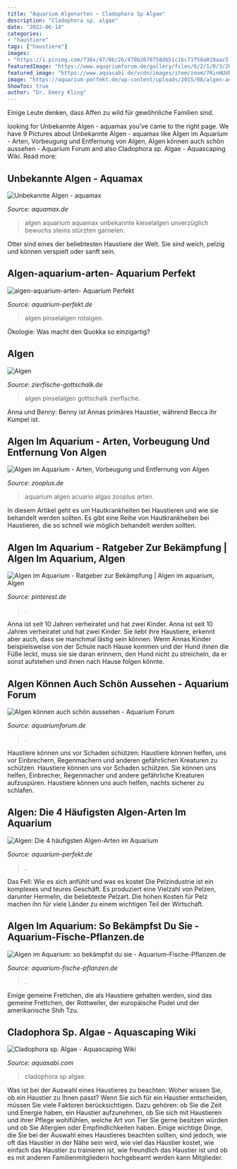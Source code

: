 ```yaml
---
title: "Aquarium Algenarten ~ Cladophora Sp Algae"
description: "Cladophora sp. algae"
date: "2022-06-14"
categories:
- "haustiere"
tags: ["haustiere"]
images:
- "https://i.pinimg.com/736x/47/8b/26/478b2678758db51c16c71f58a019aac5.jpg"
featuredImage: "https://www.aquariumforum.de/gallery/files/6/2/1/9/3/2010_03_14_sch_ne_alge-med.jpg"
featured_image: "https://www.aquasabi.de/vcdn/images/item/zoom/7RinHUVBfs/Cladophora#1.jpg"
image: "https://aquarium-perfekt.de/wp-content/uploads/2015/08/algen-aquarium-arten--320x213.jpg"
ShowToc: true
author: "Dr. Emery Kling"
---
```



Einige Leute denken, dass Affen zu wild für gewöhnliche Familien sind.

	

		
looking for Unbekannte Algen - aquamax you've came to the right page. We have 9 Pictures about Unbekannte Algen - aquamax like Algen im Aquarium - Arten, Vorbeugung und Entfernung von Algen, Algen können auch schön aussehen - Aquarium Forum and also Cladophora sp. Algae - Aquascaping Wiki. Read more:
		
    
## Unbekannte Algen - Aquamax

<img loading=lazy src="http://aquamax.de/files/aquamax/algen/aquarium/unbekanntealgen/AlgenAQ_Unb_Blaualgenpinsel.jpg" onerror="this.onerror=null;this.src='https://tse1.mm.bing.net/th?id=OIP.SU4ekh5VbL1Y1kngEVs8LAHaD6&amp;pid=15.1';" alt="Unbekannte Algen - aquamax">

_Source: aquamax.de_

>algen aquarium aquamax unbekannte kieselalgen unverzüglich bewuchs steins stürzten garnelen. 

	

Otter sind eines der beliebtesten Haustiere der Welt. Sie sind weich, pelzig und können verspielt oder sanft sein.

    
## Algen-aquarium-arten- Aquarium Perfekt

<img loading=lazy src="https://aquarium-perfekt.de/wp-content/uploads/2015/08/algen-aquarium-arten-.jpg" onerror="this.onerror=null;this.src='https://tse3.mm.bing.net/th?id=OIP._aUAuObTrvYfBqX---KF6QHaFj&amp;pid=15.1';" alt="algen-aquarium-arten- Aquarium Perfekt">

_Source: aquarium-perfekt.de_

>algen pinselalgen rotalgen. 

	

Ökologie: Was macht den Quokka so einzigartig?

    
## Algen

<img loading=lazy src="http://www.zierfische-gottschalk.de/sortiment/suesswasser/Algen/Pinsel.jpg" onerror="this.onerror=null;this.src='https://tse1.mm.bing.net/th?id=OIP.DkBLJWfuZTEP91940xaCWgHaGL&amp;pid=15.1';" alt="Algen">

_Source: zierfische-gottschalk.de_

>algen pinselalgen gottschalk zierfische. 

	

Anna und Benny: Benny ist Annas primäres Haustier, während Becca ihr Kumpel ist.

    
## Algen Im Aquarium - Arten, Vorbeugung Und Entfernung Von Algen

<img loading=lazy src="https://www.zooplus.de/magazin/wp-content/uploads/2017/03/fotolia_106629005.jpg" onerror="this.onerror=null;this.src='https://tse2.mm.bing.net/th?id=OIP.xA8XyUz6OnO6xYxALJyD5QHaE7&amp;pid=15.1';" alt="Algen im Aquarium - Arten, Vorbeugung und Entfernung von Algen">

_Source: zooplus.de_

>aquarium algen acuario algas zooplus arten. 

	

In diesem Artikel geht es um Hautkrankheiten bei Haustieren und wie sie behandelt werden sollten.
Es gibt eine Reihe von Hautkrankheiten bei Haustieren, die so schnell wie möglich behandelt werden sollten.

    
## Algen Im Aquarium - Ratgeber Zur Bekämpfung | Algen Im Aquarium, Algen

<img loading=lazy src="https://i.pinimg.com/736x/47/8b/26/478b2678758db51c16c71f58a019aac5.jpg" onerror="this.onerror=null;this.src='https://tse1.mm.bing.net/th?id=OIP.zqBhw_J84qdXN-66gpQhvQHaE6&amp;pid=15.1';" alt="Algen im Aquarium - Ratgeber zur Bekämpfung | Algen im aquarium, Algen">

_Source: pinterest.de_

>. 

	

Anna ist seit 10 Jahren verheiratet und hat zwei Kinder.
Anna ist seit 10 Jahren verheiratet und hat zwei Kinder. Sie liebt ihre Haustiere, erkennt aber auch, dass sie manchmal lästig sein können. Wenn Annas Kinder beispielsweise von der Schule nach Hause kommen und der Hund ihnen die Füße leckt, muss sie sie daran erinnern, den Hund nicht zu streicheln, da er sonst aufstehen und ihnen nach Hause folgen könnte.

    
## Algen Können Auch Schön Aussehen - Aquarium Forum

<img loading=lazy src="https://www.aquariumforum.de/gallery/files/6/2/1/9/3/2010_03_14_sch_ne_alge-med.jpg" onerror="this.onerror=null;this.src='https://tse2.mm.bing.net/th?id=OIP.56iJ5XUnnBJ91zBs_s_jYQHaHB&amp;pid=15.1';" alt="Algen können auch schön aussehen - Aquarium Forum">

_Source: aquariumforum.de_

>. 

	

Haustiere können uns vor Schaden schützen: Haustiere können helfen, uns vor Einbrechern, Regenmachern und anderen gefährlichen Kreaturen zu schützen.
Haustiere können uns vor Schaden schützen. Sie können uns helfen, Einbrecher, Regenmacher und andere gefährliche Kreaturen aufzuspüren. Haustiere können uns auch helfen, nachts sicherer zu schlafen.

    
## Algen: Die 4 Häufigsten Algen-Arten Im Aquarium

<img loading=lazy src="https://aquarium-perfekt.de/wp-content/uploads/2015/08/algen-aquarium-arten--320x213.jpg" onerror="this.onerror=null;this.src='https://tse4.mm.bing.net/th?id=OIP.d5-m7PVEKzEdnVtLuNoqsgHaE7&amp;pid=15.1';" alt="Algen: Die 4 häufigsten Algen-Arten im Aquarium">

_Source: aquarium-perfekt.de_

>. 

	

Das Fell: Wie es sich anfühlt und was es kostet
Die Pelzindustrie ist ein komplexes und teures Geschäft. Es produziert eine Vielzahl von Pelzen, darunter Hermelin, die beliebteste Pelzart. Die hohen Kosten für Pelz machen ihn für viele Länder zu einem wichtigen Teil der Wirtschaft.

    
## Algen Im Aquarium: So Bekämpfst Du Sie - Aquarium-Fische-Pflanzen.de

<img loading=lazy src="https://aquarium-fische-pflanzen.de/wp-content/uploads/2017/10/aquarium-pflanzen.jpg" onerror="this.onerror=null;this.src='https://tse3.mm.bing.net/th?id=OIP.y4klWshTgza9kWX9RyPqsQHaD7&amp;pid=15.1';" alt="Algen im Aquarium: so bekämpfst du sie - Aquarium-Fische-Pflanzen.de">

_Source: aquarium-fische-pflanzen.de_

>. 

	

Einige gemeine Frettchen, die als Haustiere gehalten werden, sind das gemeine Frettchen, der Rottweiler, der europäische Pudel und der amerikanische Shih Tzu.

    
## Cladophora Sp. Algae - Aquascaping Wiki

<img loading=lazy src="https://www.aquasabi.de/vcdn/images/item/zoom/7RinHUVBfs/Cladophora#1.jpg" onerror="this.onerror=null;this.src='https://tse2.mm.bing.net/th?id=OIP.dH_AuSU4cPCI0zwex5y-dwHaE7&amp;pid=15.1';" alt="Cladophora sp. Algae - Aquascaping Wiki">

_Source: aquasabi.com_

>cladophora sp algae. 

	

Was ist bei der Auswahl eines Haustieres zu beachten: Woher wissen Sie, ob ein Haustier zu Ihnen passt?
Wenn Sie sich für ein Haustier entscheiden, müssen Sie viele Faktoren berücksichtigen. Dazu gehören: ob Sie die Zeit und Energie haben, ein Haustier aufzunehmen, ob Sie sich mit Haustieren und ihrer Pflege wohlfühlen, welche Art von Tier Sie gerne besitzen würden und ob Sie Allergien oder Empfindlichkeiten haben. Einige wichtige Dinge, die Sie bei der Auswahl eines Haustieres beachten sollten, sind jedoch, wie oft das Haustier in der Nähe sein wird, wie viel das Haustier kostet, wie einfach das Haustier zu trainieren ist, wie freundlich das Haustier ist und ob es mit anderen Familienmitgliedern hochgebeamt werden kann Mitglieder.

